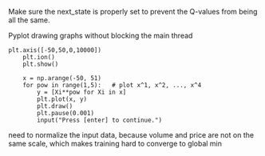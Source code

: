 Make sure the next_state is properly set to prevent the Q-values from being all the same.

Pyplot drawing graphs without blocking the main thread

```
plt.axis([-50,50,0,10000])
    plt.ion()
    plt.show()

    x = np.arange(-50, 51)
    for pow in range(1,5):   # plot x^1, x^2, ..., x^4
        y = [Xi**pow for Xi in x]
        plt.plot(x, y)
        plt.draw()
        plt.pause(0.001)
        input("Press [enter] to continue.")
```

need to normalize the input data, because volume and price are not on the same scale, which makes training hard to converge to global min